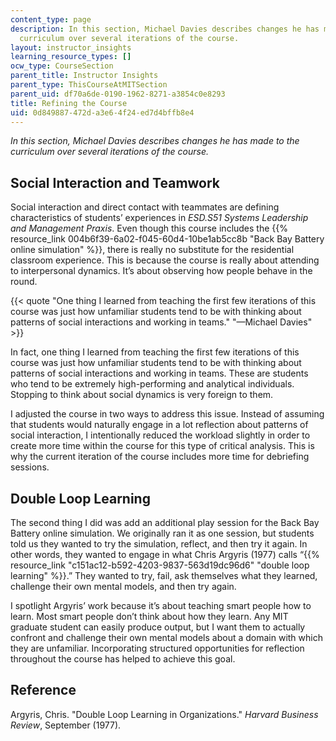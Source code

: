 ```yaml
---
content_type: page
description: In this section, Michael Davies describes changes he has made to the
  curriculum over several iterations of the course.
layout: instructor_insights
learning_resource_types: []
ocw_type: CourseSection
parent_title: Instructor Insights
parent_type: ThisCourseAtMITSection
parent_uid: df70a6de-0190-1962-8271-a3854c0e8293
title: Refining the Course
uid: 0d849887-472d-a3e6-4f24-ed7d4bffb8e4
---
```


_In this section, Michael Davies describes changes he has made to the curriculum over several iterations of the course._

Social Interaction and Teamwork 
--------------------------------

Social interaction and direct contact with teammates are defining characteristics of students’ experiences in _ESD.S51 Systems Leadership and Management Praxis_. Even though this course includes the {{% resource_link 004b6f39-6a02-f045-60d4-10be1ab5cc8b "Back Bay Battery online simulation" %}}, there is really no substitute for the residential classroom experience. This is because the course is really about attending to interpersonal dynamics. It’s about observing how people behave in the round.

{{< quote "One thing I learned from teaching the first few iterations of this course was just how unfamiliar students tend to be with thinking about patterns of social interactions and working in teams." "—Michael Davies" >}}

In fact, one thing I learned from teaching the first few iterations of this course was just how unfamiliar students tend to be with thinking about patterns of social interactions and working in teams. These are students who tend to be extremely high-performing and analytical individuals. Stopping to think about social dynamics is very foreign to them.

I adjusted the course in two ways to address this issue. Instead of assuming that students would naturally engage in a lot reflection about patterns of social interaction, I intentionally reduced the workload slightly in order to create more time within the course for this type of critical analysis. This is why the current iteration of the course includes more time for debriefing sessions.

Double Loop Learning
--------------------

The second thing I did was add an additional play session for the Back Bay Battery online simulation. We originally ran it as one session, but students told us they wanted to try the simulation, reflect, and then try it again. In other words, they wanted to engage in what Chris Argyris (1977) calls “{{% resource_link "c151ac12-b592-4203-9837-563d19dc96d6" "double loop learning" %}}.” They wanted to try, fail, ask themselves what they learned, challenge their own mental models, and then try again.

I spotlight Argyris’ work because it’s about teaching smart people how to learn. Most smart people don’t think about how they learn. Any MIT graduate student can easily produce output, but I want them to actually confront and challenge their own mental models about a domain with which they are unfamiliar. Incorporating structured opportunities for reflection throughout the course has helped to achieve this goal.

Reference
---------

Argyris, Chris. "Double Loop Learning in Organizations." _Harvard Business Review_, September (1977).
